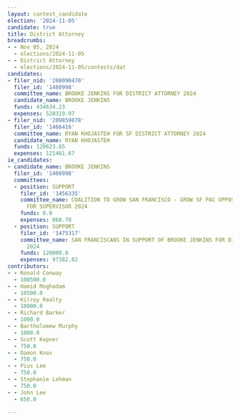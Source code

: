 ```yaml
---
layout: contest_candidate
election: '2024-11-05'
candidate: true
title: District Attorney
breadcrumbs:
- - Nov 05, 2024
  - elections/2024-11-05
- - District Attorney
  - elections/2024-11-05/contests/dat
candidates:
- filer_nid: '208090470'
  filer_id: '1460998'
  committee_name: BROOKE JENKINS FOR DISTRICT ATTORNEY 2024
  candidate_name: BROOKE JENKINS
  funds: 434634.23
  expenses: 520319.97
- filer_nid: '209859878'
  filer_id: '1466416'
  committee_name: RYAN KHOJASTEH FOR SF DISTRICT ATTORNEY 2024
  candidate_name: RYAN KHOJASTEH
  funds: 120623.85
  expenses: 121461.67
ie_candidates:
- candidate_name: BROOKE JENKINS
  filer_id: '1460998'
  committees:
  - position: SUPPORT
    filer_id: '1456335'
    committee_name: COALITION TO GROW SAN FRANCISCO - GROW SF PAC OPPOSING PRESTON
      FOR SUPERVISOR 2024
    funds: 0.0
    expenses: 860.78
  - position: SUPPORT
    filer_id: '1475317'
    committee_name: SAN FRANCISCANS IN SUPPORT OF BROOKE JENKINS FOR DISTRICT ATTORNEY
      2024
    funds: 120000.0
    expenses: 97382.82
contributors:
- - Ronald Conway
  - 100500.0
- - Hamid Moghadam
  - 10500.0
- - Kilroy Realty
  - 10000.0
- - Richard Barker
  - 1000.0
- - Bartholomew Murphy
  - 1000.0
- - Scott Kepner
  - 750.0
- - Damon Knox
  - 750.0
- - Pius Lee
  - 750.0
- - Stephanie Lehman
  - 750.0
- - John Lee
  - 650.0

---
```


